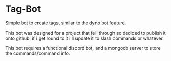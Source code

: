 # Tag-Bot
Simple bot to create tags, similar to the dyno bot feature.

This bot was designed for a project that fell through so dediced to publish it onto github, if i get round to it i'll update it to slash commands or whatever.

This bot requires a functional discord bot, and a mongodb server to store the commands/command info.

